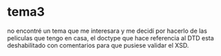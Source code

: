# tema3

no encontré un tema que me interesara y me decidí por hacerlo de las peliculas que tengo en casa, el doctype que hace referencia al DTD esta
deshabilitado con comentarios para que pusiese validar el XSD.

